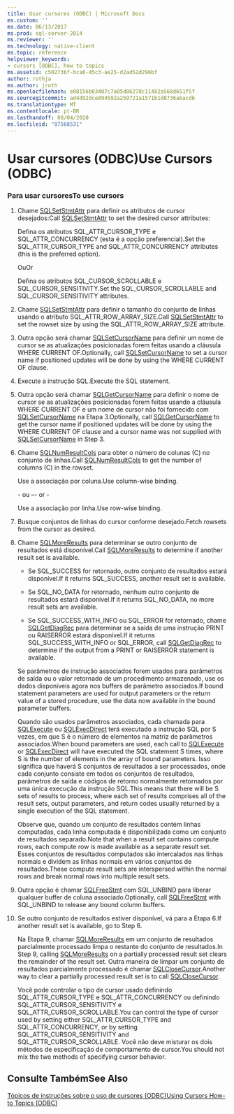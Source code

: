 ```yaml
---
title: Usar cursores (ODBC) | Microsoft Docs
ms.custom: ''
ms.date: 06/13/2017
ms.prod: sql-server-2014
ms.reviewer: ''
ms.technology: native-client
ms.topic: reference
helpviewer_keywords:
- cursors [ODBC], how to topics
ms.assetid: c502736f-bca0-45c3-ae25-d2ad52d296bf
author: rothja
ms.author: jroth
ms.openlocfilehash: e08156b03407c7a05d86278c11482a568d651f5f
ms.sourcegitcommit: ad4d92dce894592a259721a1571b1d8736abacdb
ms.translationtype: MT
ms.contentlocale: pt-BR
ms.lasthandoff: 08/04/2020
ms.locfileid: "87568531"
---
```

# <a name="use-cursors-odbc"></a><span data-ttu-id="761fb-102">Usar cursores (ODBC)</span><span class="sxs-lookup"><span data-stu-id="761fb-102">Use Cursors (ODBC)</span></span>
    
### <a name="to-use-cursors"></a><span data-ttu-id="761fb-103">Para usar cursores</span><span class="sxs-lookup"><span data-stu-id="761fb-103">To use cursors</span></span>  
  
1.  <span data-ttu-id="761fb-104">Chame [SQLSetStmtAttr](../../native-client-odbc-api/sqlsetstmtattr.md) para definir os atributos de cursor desejados:</span><span class="sxs-lookup"><span data-stu-id="761fb-104">Call [SQLSetStmtAttr](../../native-client-odbc-api/sqlsetstmtattr.md) to set the desired cursor attributes:</span></span>  
  
     <span data-ttu-id="761fb-105">Defina os atributos SQL_ATTR_CURSOR_TYPE e SQL_ATTR_CONCURRENCY (esta é a opção preferencial).</span><span class="sxs-lookup"><span data-stu-id="761fb-105">Set the SQL_ATTR_CURSOR_TYPE and SQL_ATTR_CONCURRENCY attributes (this is the preferred option).</span></span>  
  
     <span data-ttu-id="761fb-106">Ou</span><span class="sxs-lookup"><span data-stu-id="761fb-106">Or</span></span>  
  
     <span data-ttu-id="761fb-107">Defina os atributos SQL_CURSOR_SCROLLABLE e SQL_CURSOR_SENSITIVITY.</span><span class="sxs-lookup"><span data-stu-id="761fb-107">Set the SQL_CURSOR_SCROLLABLE and SQL_CURSOR_SENSITIVITY attributes.</span></span>  
  
2.  <span data-ttu-id="761fb-108">Chame [SQLSetStmtAttr](../../native-client-odbc-api/sqlsetstmtattr.md) para definir o tamanho do conjunto de linhas usando o atributo SQL_ATTR_ROW_ARRAY_SIZE.</span><span class="sxs-lookup"><span data-stu-id="761fb-108">Call [SQLSetStmtAttr](../../native-client-odbc-api/sqlsetstmtattr.md) to set the rowset size by using the SQL_ATTR_ROW_ARRAY_SIZE attribute.</span></span>  
  
3.  <span data-ttu-id="761fb-109">Outra opção será chamar [SQLSetCursorName](https://go.microsoft.com/fwlink/?LinkId=58406) para definir um nome de cursor se as atualizações posicionadas forem feitas usando a cláusula WHERE CURRENT OF.</span><span class="sxs-lookup"><span data-stu-id="761fb-109">Optionally, call [SQLSetCursorName](https://go.microsoft.com/fwlink/?LinkId=58406) to set a cursor name if positioned updates will be done by using the WHERE CURRENT OF clause.</span></span>  
  
4.  <span data-ttu-id="761fb-110">Execute a instrução SQL.</span><span class="sxs-lookup"><span data-stu-id="761fb-110">Execute the SQL statement.</span></span>  
  
5.  <span data-ttu-id="761fb-111">Outra opção será chamar [SQLGetCursorName](../../native-client-odbc-api/sqlgetcursorname.md) para definir o nome de cursor se as atualizações posicionadas forem feitas usando a cláusula WHERE CURRENT OF e um nome de cursor não foi fornecido com [SQLSetCursorName](https://go.microsoft.com/fwlink/?LinkId=58406) na Etapa 3.</span><span class="sxs-lookup"><span data-stu-id="761fb-111">Optionally, call [SQLGetCursorName](../../native-client-odbc-api/sqlgetcursorname.md) to get the cursor name if positioned updates will be done by using the WHERE CURRENT OF clause and a cursor name was not supplied with [SQLSetCursorName](https://go.microsoft.com/fwlink/?LinkId=58406) in Step 3.</span></span>  
  
6.  <span data-ttu-id="761fb-112">Chame [SQLNumResultCols](../../native-client-odbc-api/sqlnumresultcols.md) para obter o número de colunas (C) no conjunto de linhas.</span><span class="sxs-lookup"><span data-stu-id="761fb-112">Call [SQLNumResultCols](../../native-client-odbc-api/sqlnumresultcols.md) to get the number of columns (C) in the rowset.</span></span>  
  
     <span data-ttu-id="761fb-113">Use a associação por coluna.</span><span class="sxs-lookup"><span data-stu-id="761fb-113">Use column-wise binding.</span></span>  
  
     <span data-ttu-id="761fb-114">\- ou –</span><span class="sxs-lookup"><span data-stu-id="761fb-114">\- or -</span></span>  
  
     <span data-ttu-id="761fb-115">Use a associação por linha.</span><span class="sxs-lookup"><span data-stu-id="761fb-115">Use row-wise binding.</span></span>  
  
7.  <span data-ttu-id="761fb-116">Busque conjuntos de linhas do cursor conforme desejado.</span><span class="sxs-lookup"><span data-stu-id="761fb-116">Fetch rowsets from the cursor as desired.</span></span>  
  
8.  <span data-ttu-id="761fb-117">Chame [SQLMoreResults](../../native-client-odbc-api/sqlmoreresults.md) para determinar se outro conjunto de resultados está disponível.</span><span class="sxs-lookup"><span data-stu-id="761fb-117">Call [SQLMoreResults](../../native-client-odbc-api/sqlmoreresults.md) to determine if another result set is available.</span></span>  
  
    -   <span data-ttu-id="761fb-118">Se SQL_SUCCESS for retornado, outro conjunto de resultados estará disponível.</span><span class="sxs-lookup"><span data-stu-id="761fb-118">If it returns SQL_SUCCESS, another result set is available.</span></span>  
  
    -   <span data-ttu-id="761fb-119">Se SQL_NO_DATA for retornado, nenhum outro conjunto de resultados estará disponível.</span><span class="sxs-lookup"><span data-stu-id="761fb-119">If it returns SQL_NO_DATA, no more result sets are available.</span></span>  
  
    -   <span data-ttu-id="761fb-120">Se SQL_SUCCESS_WITH_INFO ou SQL_ERROR for retornado, chame [SQLGetDiagRec](https://go.microsoft.com/fwlink/?LinkId=58402) para determinar se a saída de uma instrução PRINT ou RAISERROR estará disponível.</span><span class="sxs-lookup"><span data-stu-id="761fb-120">If it returns SQL_SUCCESS_WITH_INFO or SQL_ERROR, call [SQLGetDiagRec](https://go.microsoft.com/fwlink/?LinkId=58402) to determine if the output from a PRINT or RAISERROR statement is available.</span></span>  
  
     <span data-ttu-id="761fb-121">Se parâmetros de instrução associados forem usados para parâmetros de saída ou o valor retornado de um procedimento armazenado, use os dados disponíveis agora nos buffers de parâmetro associados.</span><span class="sxs-lookup"><span data-stu-id="761fb-121">If bound statement parameters are used for output parameters or the return value of a stored procedure, use the data now available in the bound parameter buffers.</span></span>  
  
     <span data-ttu-id="761fb-122">Quando são usados parâmetros associados, cada chamada para [SQLExecute](https://go.microsoft.com/fwlink/?LinkId=58400) ou [SQLExecDirect](https://go.microsoft.com/fwlink/?LinkId=58399) terá executado a instrução SQL por S vezes, em que S é o número de elementos na matriz de parâmetros associados.</span><span class="sxs-lookup"><span data-stu-id="761fb-122">When bound parameters are used, each call to [SQLExecute](https://go.microsoft.com/fwlink/?LinkId=58400) or [SQLExecDirect](https://go.microsoft.com/fwlink/?LinkId=58399) will have executed the SQL statement S times, where S is the number of elements in the array of bound parameters.</span></span> <span data-ttu-id="761fb-123">Isso significa que haverá S conjuntos de resultados a ser processados, onde cada conjunto consiste em todos os conjuntos de resultados, parâmetros de saída e códigos de retorno normalmente retornados por uma única execução da instrução SQL.</span><span class="sxs-lookup"><span data-stu-id="761fb-123">This means that there will be S sets of results to process, where each set of results comprises all of the result sets, output parameters, and return codes usually returned by a single execution of the SQL statement.</span></span>  
  
     <span data-ttu-id="761fb-124">Observe que, quando um conjunto de resultados contém linhas computadas, cada linha computada é disponibilizada como um conjunto de resultados separado.</span><span class="sxs-lookup"><span data-stu-id="761fb-124">Note that when a result set contains compute rows, each compute row is made available as a separate result set.</span></span> <span data-ttu-id="761fb-125">Esses conjuntos de resultados computados são intercalados nas linhas normais e dividem as linhas normais em vários conjuntos de resultados.</span><span class="sxs-lookup"><span data-stu-id="761fb-125">These compute result sets are interspersed within the normal rows and break normal rows into multiple result sets.</span></span>  
  
9. <span data-ttu-id="761fb-126">Outra opção é chamar [SQLFreeStmt](../../native-client-odbc-api/sqlfreestmt.md) com SQL_UNBIND para liberar qualquer buffer de coluna associado.</span><span class="sxs-lookup"><span data-stu-id="761fb-126">Optionally, call [SQLFreeStmt](../../native-client-odbc-api/sqlfreestmt.md) with SQL_UNBIND to release any bound column buffers.</span></span>  
  
10. <span data-ttu-id="761fb-127">Se outro conjunto de resultados estiver disponível, vá para a Etapa 6.</span><span class="sxs-lookup"><span data-stu-id="761fb-127">If another result set is available, go to Step 6.</span></span>  
  
     <span data-ttu-id="761fb-128">Na Etapa 9, chamar [SQLMoreResults](../../native-client-odbc-api/sqlmoreresults.md) em um conjunto de resultados parcialmente processado limpa o restante do conjunto de resultados.</span><span class="sxs-lookup"><span data-stu-id="761fb-128">In Step 9, calling [SQLMoreResults](../../native-client-odbc-api/sqlmoreresults.md) on a partially processed result set clears the remainder of the result set.</span></span> <span data-ttu-id="761fb-129">Outra maneira de limpar um conjunto de resultados parcialmente processado é chamar [SQLCloseCursor](../../native-client-odbc-api/sqlclosecursor.md).</span><span class="sxs-lookup"><span data-stu-id="761fb-129">Another way to clear a partially processed result set is to call [SQLCloseCursor](../../native-client-odbc-api/sqlclosecursor.md).</span></span>  
  
     <span data-ttu-id="761fb-130">Você pode controlar o tipo de cursor usado definindo SQL_ATTR_CURSOR_TYPE e SQL_ATTR_CONCURRENCY ou definindo SQL_ATTR_CURSOR_SENSITIVITY e SQL_ATTR_CURSOR_SCROLLABLE.</span><span class="sxs-lookup"><span data-stu-id="761fb-130">You can control the type of cursor used by setting either SQL_ATTR_CURSOR_TYPE and SQL_ATTR_CONCURRENCY, or by setting SQL_ATTR_CURSOR_SENSITIVITY and SQL_ATTR_CURSOR_SCROLLABLE.</span></span> <span data-ttu-id="761fb-131">Você não deve misturar os dois métodos de especificação de comportamento de cursor.</span><span class="sxs-lookup"><span data-stu-id="761fb-131">You should not mix the two methods of specifying cursor behavior.</span></span>  
  
## <a name="see-also"></a><span data-ttu-id="761fb-132">Consulte Também</span><span class="sxs-lookup"><span data-stu-id="761fb-132">See Also</span></span>  
 [<span data-ttu-id="761fb-133">Tópicos de instruções sobre o uso de cursores &#40;ODBC&#41;</span><span class="sxs-lookup"><span data-stu-id="761fb-133">Using Cursors How-to Topics &#40;ODBC&#41;</span></span>](using-cursors-how-to-topics-odbc.md)  
  
  
